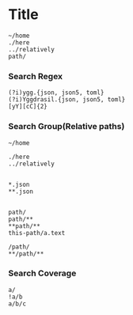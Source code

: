 Title
=====


```glob
~/home
./here
../relatively
path/

```

### Search Regex

```glob
(?i)ygg.{json, json5, toml}
(?i)Yggdrasil.{json, json5, toml}
[yY][cC]{2}
```

### Search Group(Relative paths)

```glob
~/home

./here
../relatively


*.json
**.json


path/
path/**
**path/**
this-path/a.text

/path/
**/path/**

```

### Search Coverage

```glob
a/
!a/b
a/b/c
```
